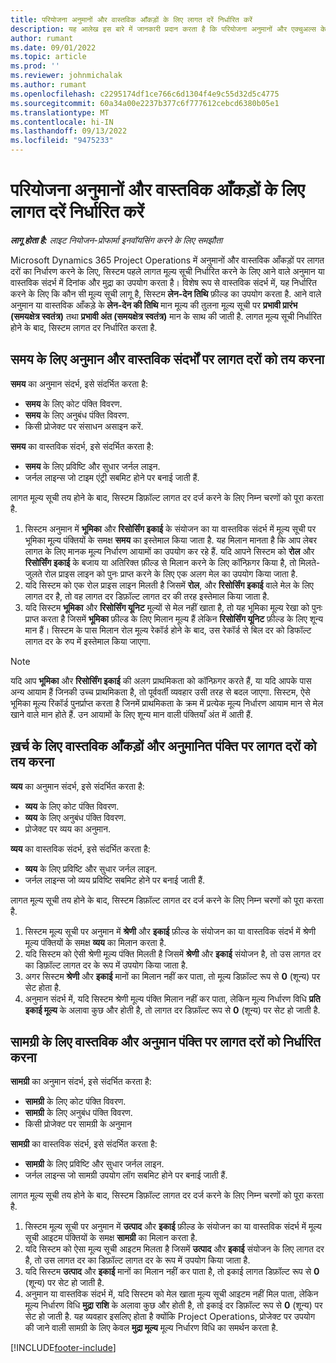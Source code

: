 ```yaml
---
title: परियोजना अनुमानों और वास्तविक आँकड़ों के लिए लागत दरें निर्धारित करें
description: यह आलेख इस बारे में जानकारी प्रदान करता है कि परियोजना अनुमानों और एक्चुअल्स के लिए लागत दरें कैसे निर्धारित की जाती हैं.
author: rumant
ms.date: 09/01/2022
ms.topic: article
ms.prod: ''
ms.reviewer: johnmichalak
ms.author: rumant
ms.openlocfilehash: c2295174df1ce766c6d1304f4e9c55d32d5c4775
ms.sourcegitcommit: 60a34a00e2237b377c6f777612cebcd6380b05e1
ms.translationtype: MT
ms.contentlocale: hi-IN
ms.lasthandoff: 09/13/2022
ms.locfileid: "9475233"
---
```

# <a name="determine-cost-rates-for-project-estimates-and-actuals"></a>परियोजना अनुमानों और वास्तविक आँकड़ों के लिए लागत दरें निर्धारित करें

_**लागू होता है:** लाइट नियोजन-प्रोफार्मा इनवॉयसिंग करने के लिए समझौता_

Microsoft Dynamics 365 Project Operations में अनुमानों और वास्तविक आँकड़ों पर लागत दरों का निर्धारण करने के लिए, सिस्टम पहले लागत मूल्य सूची निर्धारित करने के लिए आने वाले अनुमान या वास्तविक संदर्भ में दिनांक और मुद्रा का उपयोग करता है। विशेष रूप से वास्तविक संदर्भ में, यह निर्धारित करने के लिए कि कौन सी मूल्य सूची लागू है, सिस्टम **लेन-देन तिथि** फ़ील्ड का उपयोग करता है. आने वाले अनुमान या वास्तविक आँकड़े के **लेन-देन की तिथि** मान मूल्य की तुलना मूल्य सूची पर **प्रभावी प्रारंभ (समयक्षेत्र स्वतंत्र)** तथा **प्रभावी अंत (समयक्षेत्र स्वतंत्र)** मान के साथ की जाती है. लागत मूल्य सूची निर्धारित होने के बाद, सिस्टम लागत दर निर्धारित करता है. 

## <a name="determining-cost-rates-in-estimate-and-actual-contexts-for-time"></a>समय के लिए अनुमान और वास्तविक संदर्भों पर लागत दरों को तय करना

**समय** का अनुमान संदर्भ, इसे संदर्भित करता है:

- **समय** के लिए कोट पंक्ति विवरण.
- **समय** के लिए अनुबंध पंक्ति विवरण.
- किसी प्रोजेक्ट पर संसाधन असाइन करें.

**समय** का वास्तविक संदर्भ, इसे संदर्भित करता है:

- **समय** के लिए प्रविष्टि और सुधार जर्नल लाइन.
- जर्नल लाइन्स जो टाइम एंट्री सबमिट होने पर बनाई जाती हैं.

लागत मूल्य सूची तय होने के बाद, सिस्टम डिफ़ॉल्ट लागत दर दर्ज करने के लिए निम्न चरणों को पूरा करता है.

1. सिस्टम अनुमान में **भूमिका** और **रिसोर्सिंग इकाई** के संयोजन का या वास्तविक संदर्भ में मूल्य सूची पर भूमिका मूल्य पंक्तियों के समक्ष **समय** का इस्तेमाल किया जाता है. यह मिलान मानता है कि आप लेबर लागत के लिए मानक मूल्य निर्धारण आयामों का उपयोग कर रहे हैं. यदि आपने सिस्टम को **रोल** और **रिसोर्सिंग इकाई** के बजाय या अतिरिक्त फ़ील्ड से मिलान करने के लिए कॉन्फ़िगर किया है, तो मिलते-जुलते रोल प्राइस लाइन को पुनः प्राप्त करने के लिए एक अलग मेल का उपयोग किया जाता है.
1. यदि सिस्टम को एक रोल प्राइस लाइन मिलती है जिसमें **रोल**, और **रिसोर्सिंग इकाई** वाले मेल के लिए लागत दर है, तो वह लागत दर डिफ़ॉल्ट लागत दर की तरह इस्तेमाल किया जाता है.
1. यदि सिस्टम **भूमिका** और **रिसोर्सिंग यूनिट** मूल्यों से मेल नहीं खाता है, तो यह भूमिका मूल्य रेखा को पुनः प्राप्त करता है जिसमें **भूमिका** फ़ील्ड के लिए मिलान मूल्य हैं लेकिन **रिसोर्सिंग यूनिट** फ़ील्ड के लिए शून्य मान हैं। सिस्टम के पास मिलान रोल मूल्य रेकॉर्ड होने के बाद, उस रेकॉर्ड से बिल दर को डिफॉल्ट लागत दर के रुप में इस्तेमाल किया जाएगा.

> [!NOTE]
> यदि आप **भूमिका** और **रिसोर्सिंग इकाई** की अलग प्राथमिकता को कॉन्फ़िगर करते हैं, या यदि आपके पास अन्य आयाम हैं जिनकी उच्च प्राथमिकता है, तो पूर्ववर्ती व्यवहार उसी तरह से बदल जाएगा. सिस्टम, ऐसे भूमिका मूल्य रिकॉर्ड पुनर्प्राप्त करता है जिनमें प्राथमिकता के क्रम में प्रत्येक मूल्य निर्धारण आयाम मान से मेल खाने वाले मान होते हैं. उन आयामों के लिए शून्य मान वाली पंक्तियाँ अंत में आती हैं.

## <a name="determining-cost-rates-on-actual-and-estimate-lines-for-expense"></a>ख़र्च के लिए वास्तविक आँकड़ों और अनुमानित पंक्ति पर लागत दरों को तय करना

**व्यय** का अनुमान संदर्भ, इसे संदर्भित करता है:

- **व्यय** के लिए कोट पंक्ति विवरण.
- **व्यय** के लिए अनुबंध पंक्ति विवरण.
- प्रोजेक्ट पर व्यय का अनुमान.

**व्यय** का वास्तविक संदर्भ, इसे संदर्भित करता है:

- **व्यय** के लिए प्रविष्टि और सुधार जर्नल लाइन.
- जर्नल लाइन्स जो व्यय प्रविष्टि सबमिट होने पर बनाई जाती हैं.

लागत मूल्य सूची तय होने के बाद, सिस्टम डिफ़ॉल्ट लागत दर दर्ज करने के लिए निम्न चरणों को पूरा करता है.

1. सिस्टम मूल्य सूची पर अनुमान में **श्रेणी** और **इकाई** फ़ील्ड के संयोजन का या वास्तविक संदर्भ में श्रेणी मूल्य पंक्तियों के समक्ष **व्यय** का मिलान करता है.
1. यदि सिस्टम को ऐसी श्रेणी मूल्य पंक्ति मिलती है जिसमें **श्रेणी** और **इकाई** संयोजन है, तो उस लागत दर का डिफ़ॉल्ट लागत दर के रूप में उपयोग किया जाता है.
1. अगर सिस्टम **श्रेणी** और **इकाई** मानों का मिलान नहीं कर पाता, तो मूल्य डिफ़ॉल्ट रूप से **0** (शून्य) पर सेट होता है.
1. अनुमान संदर्भ में, यदि सिस्टम श्रेणी मूल्य पंक्ति मिलान नहीं कर पाता, लेकिन मूल्य निर्धारण विधि **प्रति इकाई मूल्य** के अलावा कुछ और होती है, तो लागत दर डिफ़ॉल्ट रूप से **0** (शून्य) पर सेट हो जाती है.

## <a name="determining-cost-rates-on-actual-and-estimate-lines-for-material"></a>सामग्री के लिए वास्तविक और अनुमान पंक्ति पर लागत दरों को निर्धारित करना

**सामग्री** का अनुमान संदर्भ, इसे संदर्भित करता है:

- **सामग्री** के लिए कोट पंक्ति विवरण.
- **सामग्री** के लिए अनुबंध पंक्ति विवरण.
- किसी प्रोजेक्ट पर सामग्री के अनुमान

**सामग्री** का वास्तविक संदर्भ, इसे संदर्भित करता है:

- **सामग्री** के लिए प्रविष्टि और सुधार जर्नल लाइन.
- जर्नल लाइन्स जो सामग्री उपयोग लॉग सबमिट होने पर बनाई जाती हैं.

लागत मूल्य सूची तय होने के बाद, सिस्टम डिफ़ॉल्ट लागत दर दर्ज करने के लिए निम्न चरणों को पूरा करता है.

1. सिस्टम मूल्य सूची पर अनुमान में **उत्पाद** और **इकाई** फ़ील्ड के संयोजन का या वास्तविक संदर्भ में मूल्य सूची आइटम पंक्तियों के समक्ष **सामग्री** का मिलान करता है.
1. यदि सिस्टम को ऐसा मूल्य सूची आइटम मिलता है जिसमें **उत्पाद** और **इकाई** संयोजन के लिए लागत दर है, तो उस लागत दर का डिफ़ॉल्ट लागत दर के रूप में उपयोग किया जाता है.
1. यदि सिस्टम **उत्पाद** और **इकाई** मानों का मिलान नहीं कर पाता है, तो इकाई लागत डिफ़ॉल्ट रूप से **0** (शून्य) पर सेट हो जाती है.
1. अनुमान या वास्तविक संदर्भ में, यदि सिस्टम को मेल खाता मूल्य सूची आइटम नहीं मिल पाता, लेकिन मूल्य निर्धारण विधि **मुद्रा राशि** के अलावा कुछ और होती है, तो इकाई दर डिफ़ॉल्ट रूप से **0** (शून्य) पर सेट हो जाती है. यह व्यवहार इसलिए होता है क्योंकि Project Operations, प्रोजेक्ट पर उपयोग की जाने वाली सामग्री के लिए केवल **मुद्रा मूल्य** मूल्य निर्धारण विधि का समर्थन करता है.

[!INCLUDE[footer-include](../../includes/footer-banner.md)]
